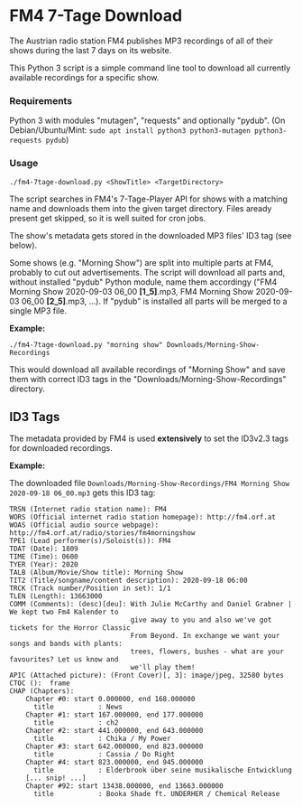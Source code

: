 # FM4 7-Tage Download
The Austrian radio station FM4 publishes MP3 recordings of all of their shows during the last 7 days on its website.

This Python 3 script is a simple command line tool to download all currently available recordings for a specific show.

### Requirements
Python 3 with modules "mutagen", "requests" and optionally "pydub".
(On Debian/Ubuntu/Mint: `sudo apt install python3 python3-mutagen python3-requests pydub`)

### Usage
```./fm4-7tage-download.py <ShowTitle> <TargetDirectory>```

The script searches in FM4's 7-Tage-Player API for shows with a matching name and downloads them into the given target directory.
Files aready present get skipped, so it is well suited for cron jobs.

The show's metadata gets stored in the downloaded MP3 files' ID3 tag (see below).

Some shows (e.g. "Morning Show") are split into multiple parts at FM4, probably to cut out advertisements.
The script will download all parts and, without installed "pydub" Python module, name them accordingy ("FM4 Morning Show 2020-09-03 06_00 **[1_5]**.mp3, FM4 Morning Show 2020-09-03 06_00 **[2_5]**.mp3, ...).
If "pydub" is installed all parts will be merged to a single MP3 file.

**Example:**

```./fm4-7tage-download.py "morning show" Downloads/Morning-Show-Recordings```

This would download all available recordings of "Morning Show" and save them with correct ID3 tags in the "Downloads/Morning-Show-Recordings" directory.


## ID3 Tags
The metadata provided by FM4 is used **extensively** to set the ID3v2.3 tags for downloaded recordings.

**Example:**

The downloaded file `Downloads/Morning-Show-Recordings/FM4 Morning Show 2020-09-18 06_00.mp3` gets this ID3 tag:
```
TRSN (Internet radio station name): FM4
WORS (Official internet radio station homepage): http://fm4.orf.at
WOAS (Official audio source webpage): http://fm4.orf.at/radio/stories/fm4morningshow
TPE1 (Lead performer(s)/Soloist(s)): FM4
TDAT (Date): 1809
TIME (Time): 0600
TYER (Year): 2020
TALB (Album/Movie/Show title): Morning Show
TIT2 (Title/songname/content description): 2020-09-18 06:00
TRCK (Track number/Position in set): 1/1
TLEN (Length): 13663000
COMM (Comments): (desc)[deu]: With Julie McCarthy and Daniel Grabner | We kept two Fm4 Kalender to
                              give away to you and also we've got tickets for the Horror Classic
                              From Beyond. In exchange we want your songs and bands with plants:
                              trees, flowers, bushes - what are your favourites? Let us know and
                              we'll play them!
APIC (Attached picture): (Front Cover)[, 3]: image/jpeg, 32580 bytes
CTOC ():  frame
CHAP (Chapters):
    Chapter #0: start 0.000000, end 168.000000
      title           : News
    Chapter #1: start 167.000000, end 177.000000
      title           : ch2
    Chapter #2: start 441.000000, end 643.000000
      title           : Chika / My Power
    Chapter #3: start 642.000000, end 823.000000
      title           : Cassia / Do Right
    Chapter #4: start 823.000000, end 945.000000
      title           : Elderbrook über seine musikalische Entwicklung
    [... snip! ...]
    Chapter #92: start 13438.000000, end 13663.000000
      title           : Booka Shade ft. UNDERHER / Chemical Release
```
